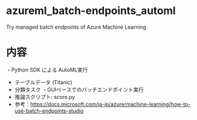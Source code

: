 # azureml_batch-endpoints_automl
Try managed batch endpoints of Azure Machine Learning

# 内容
・Python SDK による AutoML実行
- テーブルデータ (Titanic)
- 分類タスク
・GUIベースでのバッチエンドポイント実行
- 推論スクリプト: score.py
- 参考：https://docs.microsoft.com/ja-jp/azure/machine-learning/how-to-use-batch-endpoints-studio